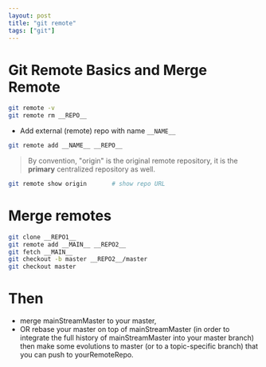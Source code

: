 ```yaml
---
layout: post
title: "git remote"
tags: ["git"]
---
```


# Git Remote Basics and Merge Remote

```bash
git remote -v
git remote rm __REPO__
```

- Add external (remote) repo with name `__NAME__`

```bash
git remote add __NAME__ __REPO__
```

> By convention, "origin" is the original remote repository, it is the **primary** centralized repository as well.

```bash
git remote show origin       # show repo URL
```

# Merge remotes

```bash
git clone __REPO1__
git remote add __MAIN__ __REPO2__ 
git fetch __MAIN__
git checkout -b master __REPO2__/master
git checkout master
```

# Then

- merge mainStreamMaster to your master,
- OR rebase your master on top of mainStreamMaster (in order to integrate the full history of mainStreamMaster into your master branch)
then make some evolutions to master (or to a topic-specific branch) that you can push to yourRemoteRepo.
